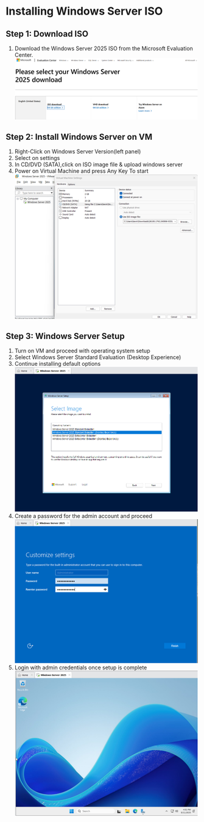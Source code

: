 # Installing Windows Server ISO

## Step 1: Download ISO

1. Download the Windows Server 2025 ISO from the Microsoft Evaluation Center.
![Windows Server ISO](../docs/screenshots/windows-server-iso.png)

## Step 2: Install Windows Server on VM

1. Right-Click on Windows Server Version(left panel)
2. Select on settings
3. In CD/DVD (SATA),click on ISO image file & upload windows server
4. Power on Virtual Machine and press Any Key To start
![VM Windows Server Installation](../docs/screenshots/vm-windows-server-install.png)

## Step 3: Windows Server Setup

1. Turn on VM and proceed with operating system setup
2. Select Windows Server Standard Evaluation (Desktop Experience)
3. Continue installing default options 
![Windows Server Setup](../docs/screenshots/windows-server-setup-1.png)
4. Create a password for the admin account and proceed
![Admin Credentials Creation](../docs/screenshots/windows-server-setup-3.png)
5. Login with admin credentials once setup is complete
![Windows Homepage](../docs/screenshots/windows-server-setup-4.png)